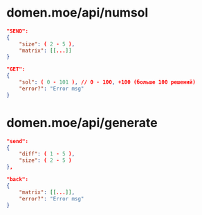 # domen.moe/api/numsol
```json
"SEND":
{
    "size": ( 2 - 5 ),
    "matrix": [[...]]
}

"GET":
{
    "sol": ( 0 - 101 ), // 0 - 100, +100 (больше 100 решений)
    "error?": "Error msg"
}
```

# domen.moe/api/generate
```json
"send":
{
    "diff": ( 1 - 5 ), 
    "size": ( 2 - 5 )
},

"back":
{
    "matrix": [[...]],
    "error?": "Error msg"
}
```